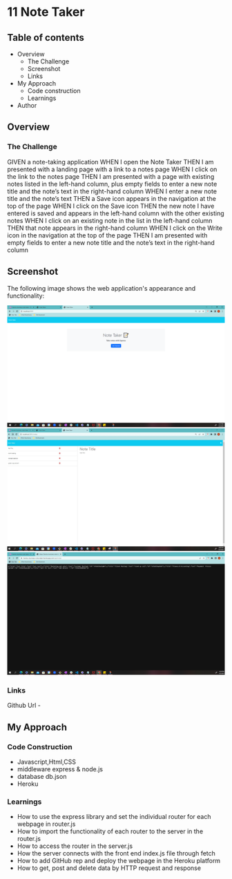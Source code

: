 # 11 Note Taker
## Table of contents
- Overview
    - The Challenge
    - Screenshot
    - Links
- My Approach
    - Code construction
    - Learnings
- Author
## Overview

### The Challenge

GIVEN a note-taking application
WHEN I open the Note Taker
THEN I am presented with a landing page with a link to a notes page
WHEN I click on the link to the notes page
THEN I am presented with a page with existing notes listed in the left-hand column, plus empty fields to enter a new note title and the note’s text in the right-hand column
WHEN I enter a new note title and the note’s text
THEN a Save icon appears in the navigation at the top of the page
WHEN I click on the Save icon
THEN the new note I have entered is saved and appears in the left-hand column with the other existing notes
WHEN I click on an existing note in the list in the left-hand column
THEN that note appears in the right-hand column
WHEN I click on the Write icon in the navigation at the top of the page
THEN I am presented with empty fields to enter a new note title and the note’s text in the right-hand column

## Screenshot

The following image shows the web application's appearance and functionality:

![display the front page](./Assets/indexpage.PNG)
![display all the notes](./Assets/notespage.jpg)
![display the data in the database](./Assets/database%20updated.PNG)

### Links
Github Url -

## My Approach

### Code Construction
- Javascript,Html,CSS 
- middleware express & node.js 
- database db.json
- Heroku

### Learnings

  - How to use the express library and set the individual router for each webpage in router.js
  - How to import the functionality of each router to the server in the router.js
  - How to access the router in the server.js
  - How the server connects with the front end index.js  file through fetch 
  - How to add GitHub rep and deploy the webpage in the Heroku platform
  - How to  get, post and delete data by HTTP request and response
  

